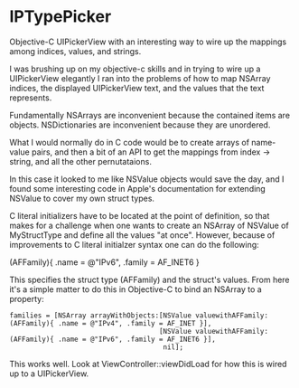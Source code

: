 # IPTypePicker
Objective-C UIPickerView with an interesting way to wire up the mappings among indices, values, and strings.

I was brushing up on my objective-c skills and in trying to wire up a UIPickerView elegantly 
I ran into the problems of how to map NSArray indices, the displayed UIPickerView text, 
and the values that the text represents. 

Fundamentally NSArrays are inconvenient because the contained items are objects. 
NSDictionaries are inconvenient because they are unordered. 

What I would normally do in C code would be to create arrays of name-value pairs, and
then a bit of an API to get the mappings from index -> string, and all the other pernutataions. 

In this case it looked to me like NSValue objects would save the day, and I found some interesting
code in Apple's documentation for extending NSValue to cover my own struct types. 

C literal initializers have to be located at the point of definition, so that makes for a challenge 
when one wants to create an NSArray of NSValue of MyStructType and define all the values "at once". 
However, because of improvements to C literal initialzer syntax one can do the following:

(AFFamily){ .name = @"IPv6", .family = AF_INET6 }

This specifies the struct type (AFFamily) and the struct's values. From here it's a simple matter 
to do this in Objective-C to bind an NSArray<NSValue> to a property:

	families = [NSArray arrayWithObjects:[NSValue valuewithAFFamily:(AFFamily){ .name = @"IPv4", .family = AF_INET }],
										 [NSValue valuewithAFFamily:(AFFamily){ .name = @"IPv6", .family = AF_INET6 }],
										  nil];
                      
This works well. Look at ViewController::viewDidLoad for how this is wired up to a UIPickerView. 

